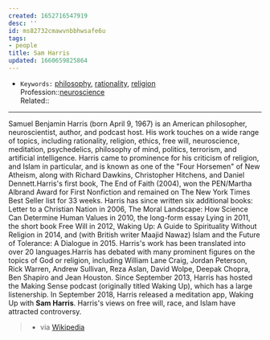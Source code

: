 ```yaml
---
created: 1652716547919
desc: ''
id: ms82732cmawvnbbhwsafe6u
tags:
- people
title: Sam Harris
updated: 1660659825864
---
```

   
   
- `Keywords:` [philosophy](../../topics/philosophy.md), [rationality](../../topics/rationality.md), [religion](../../topics/religion.md)   
Profession::[neuroscience](../../topics/neuroscience.md)   
Related::   
   
   
---   
   
Samuel Benjamin Harris (born April 9, 1967) is an American philosopher, neuroscientist, author, and podcast host. His work touches on a wide range of topics, including rationality, religion, ethics, free will, neuroscience, meditation, psychedelics, philosophy of mind, politics, terrorism, and artificial intelligence. Harris came to prominence for his criticism of religion, and Islam in particular, and is known as one of the "Four Horsemen" of New Atheism, along with Richard Dawkins, Christopher Hitchens, and Daniel Dennett.Harris's first book, The End of Faith (2004), won the PEN/Martha Albrand Award for First Nonfiction and remained on The New York Times Best Seller list for 33 weeks. Harris has since written six additional books: Letter to a Christian Nation in 2006, The Moral Landscape: How Science Can Determine Human Values in 2010, the long-form essay Lying in 2011, the short book Free Will in 2012, Waking Up: A Guide to Spirituality Without Religion in 2014, and (with British writer Maajid Nawaz) Islam and the Future of Tolerance: A Dialogue in 2015. Harris's work has been translated into over 20 languages.Harris has debated with many prominent figures on the topics of God or religion, including William Lane Craig, Jordan Peterson, Rick Warren, Andrew Sullivan, Reza Aslan, David Wolpe, Deepak Chopra, Ben Shapiro and Jean Houston. Since September 2013, Harris has hosted the Making Sense podcast (originally titled Waking Up), which has a large listenership. In September 2018, Harris released a meditation app, Waking Up with **Sam Harris**. Harris's views on free will, race, and Islam have attracted controversy.   
   
> - via [Wikipedia](https://en.wikipedia.org/wiki/Sam%20Harris)